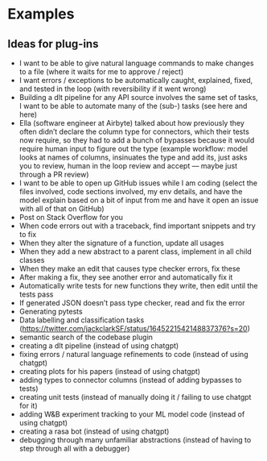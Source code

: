 # Examples

## Ideas for plug-ins

- I want to be able to give natural language commands to make changes to a file (where it waits for me to approve / reject)
- I want errors / exceptions to be automatically caught, explained, fixed, and tested in the loop (with reversibility if it went wrong)
- Building a dlt pipeline for any API source involves the same set of tasks, I want to be able to automate many of the (sub-) tasks (see here and here)
- Ella (software engineer at Airbyte) talked about how previously they often didn’t declare the column type for connectors, which their tests now require, so they had to add a bunch of bypasses because it would require human input to figure out the type (example workflow: model looks at names of columns, insinuates the type and add its, just asks you to review, human in the loop review and accept — maybe just through a PR review)
- I want to be able to open up GitHub issues while I am coding (select the files involved, code sections involved, my env details, and have the model explain based on a bit of input from me and have it open an issue with all of that on GitHub)
- Post on Stack Overflow for you
- When code errors out with a traceback, find important snippets and try to fix
- When they alter the signature of a function, update all usages
- When they add a new abstract to a parent class, implement in all child classes
- When they make an edit that causes type checker errors, fix these
- After making a fix, they see another error and automatically fix it
- Automatically write tests for new functions they write, then edit until the tests pass
- If generated JSON doesn’t pass type checker, read and fix the error
- Generating pytests
- Data labelling and classification tasks (https://twitter.com/jackclarkSF/status/1645221542148837376?s=20)
- semantic search of the codebase plugin
- creating a dlt pipeline (instead of using chatgpt)
- fixing errors / natural language refinements to code (instead of using chatgpt)
- creating plots for his papers (instead of using chatgpt)
- adding types to connector columns (instead of adding bypasses to tests)
- creating unit tests (instead of manually doing it / failing to use chatgpt for it)
- adding W&B experiment tracking to your ML model code (instead of using chatgpt)
- creating a rasa bot (instead of using chatgpt)
- debugging through many unfamiliar abstractions (instead of having to step through all with a debugger)